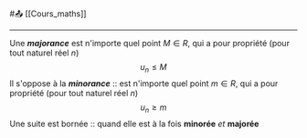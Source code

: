 #📤 [[Cours_maths]]

---
Une ***majorance*** est n'importe quel point $M \in R$, qui a pour propriété (pour tout naturel réel $n$) $$u_{n}\le M$$
Il s'oppose à la ***minorance*** :: est n'importe quel point $m \in R$, qui a pour propriété (pour tout naturel réel $n$) $$u_{n}\ge m$$
Une suite est bornée :: quand elle est à la fois **minorée** *et* **majorée**